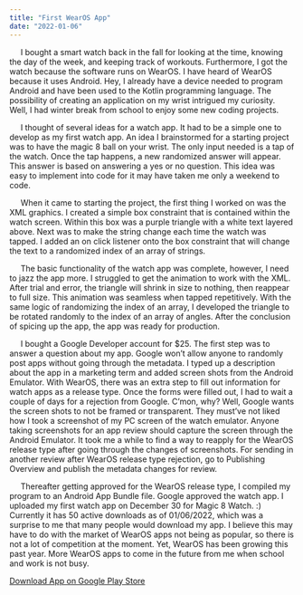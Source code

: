 ```yaml
---
title: "First WearOS App"
date: "2022-01-06"
---
```


&nbsp;&nbsp;&nbsp;&nbsp;&nbsp;I bought a smart watch back in the fall for looking at the time, knowing the day of the week, and keeping track of workouts. Furthermore, I got the watch because the software runs on WearOS. I have heard of WearOS because it uses Android. Hey, I already have a device needed to program Android and have been used to the Kotlin programming language. The possibility of creating an application on my wrist intrigued my curiosity. Well, I had winter break from school to enjoy some new coding projects.

&nbsp;&nbsp;&nbsp;&nbsp;&nbsp;I thought of several ideas for a watch app. It had to be a simple one to develop as my first watch app. An idea I brainstormed for a starting project was to have the magic 8 ball on your wrist. The only input needed is a tap of the watch. Once the tap happens, a new randomized answer will appear. This answer is based on answering a yes or no question. This idea was easy to implement into code for it may have taken me only a weekend to code.

&nbsp;&nbsp;&nbsp;&nbsp;&nbsp;When it came to starting the project, the first thing I worked on was the XML graphics. I created a simple box constraint that is contained within the watch screen. Within this box was a purple triangle with a white text layered above. Next was to make the string change each time the watch was tapped. I added an on click listener onto the box constraint that will change the text to a randomized index of an array of strings.

&nbsp;&nbsp;&nbsp;&nbsp;&nbsp;The basic functionality of the watch app was complete, however, I need to jazz the app more. I struggled to get the animation to work with the XML. After trial and error, the triangle will shrink in size to nothing, then reappear to full size. This animation was seamless when tapped repetitively. With the same logic of randomizing the index of an array, I developed the triangle to be rotated randomly to the index of an array of angles. After the conclusion of spicing up the app, the app was ready for production.

&nbsp;&nbsp;&nbsp;&nbsp;&nbsp;I bought a Google Developer account for \$25. The first step was to answer a question about my app. Google won’t allow anyone to randomly post apps without going through the metadata. I typed up a description about the app in a marketing term and added screen shots from the Android Emulator. With WearOS, there was an extra step to fill out information for watch apps as a release type. Once the forms were filled out, I had to wait a couple of days for a rejection from Google. C’mon, why? Well, Google wants the screen shots to not be framed or transparent. They must’ve not liked how I took a screenshot of my PC screen of the watch emulator. Anyone taking screenshots for an app review should capture the screen through the Android Emulator. It took me a while to find a way to reapply for the WearOS release type after going through the changes of screenshots. For sending in another review after WearOS release type rejection, go to Publishing Overview and publish the metadata changes for review.

&nbsp;&nbsp;&nbsp;&nbsp;&nbsp;Thereafter getting approved for the WearOS release type, I compiled my program to an Android App Bundle file. Google approved the watch app. I uploaded my first watch app on December 30 for Magic 8 Watch. :) Currently it has 50 active downloads as of 01/06/2022, which was a surprise to me that many people would download my app. I believe this may have to do with the market of WearOS apps not being as popular, so there is not a lot of competition at the moment. Yet, WearOS has been growing this past year. More WearOS apps to come in the future from me when school and work is not busy.

<a href="https://play.google.com/store/apps/details?id=com.owenbean.magic8watch" rel="noreferrer">Download App on Google Play Store</a>
